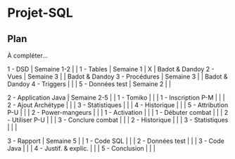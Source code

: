Projet-SQL
==========

Plan
----

À compléter...

1 - DSD							| Semaine 1-2	|   |
	1 - Tables					| Semaine 1		| X | Badot & Dandoy
	2 - Vues						| Semaine 3		|   | Badot & Dandoy
	3 - Procédures				| Semaine 3		|   | Badot & Dandoy
	4 - Triggers					| 				|   | 
	5 - Données test				| Semaine 2		|   | 
	
2 - Application Java				| Semaine 2-5	|   |
	1 - Tomiko					| 				|   | 
		1 - Inscription P-M		| 				|   | 
		2 - Ajout Archétype		| 				|   | 
		3 - Statistiques			| 				|   | 
		4 - Historique			| 				|   | 
		5 - Attribution P-U		| 				|   | 
	2 - Power-mangeurs 			| 				|   | 
		1 - Activation			| 				|   | 
			1 - Débuter combat	| 				|   | 
			2 - Utiliser P-U		| 				|   | 
			3 - Conclure combat	| 				|   | 
		2 - Historique			| 				|   | 
		3 - Statistiques			| 				|   | 
	
3 - Rapport						| Semaine 5		|   |
	1 - Code SQL					| 				|   |
	2 - Données test				| 				|   |
	3 - Code Java				| 				|   |
	4 - Justif. & explic.		| 				|   |
	5 - Conclusion				| 				|   |